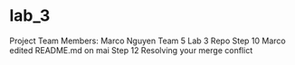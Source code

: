 # lab_3
Project Team Members: Marco Nguyen
Team 5 Lab 3 Repo
Step 10 Marco edited README.md on mai
Step 12 Resolving your merge conflict


